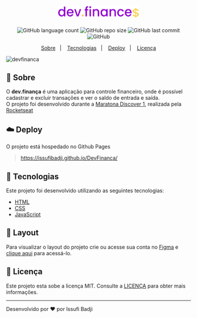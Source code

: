 <h1 align="center">
   <img alt="dev.finances" title="dev.finances" src=".github/logo.svg" width="220px" />
</h1>

<p align="center">
<img alt="GitHub language count" src="https://img.shields.io/github/languages/count/TalissonOliveira/dev-finances?style=flat-square">

<img alt="GitHub repo size" src="https://img.shields.io/github/repo-size/TalissonOliveira/dev-finances?style=flat-square">

<img alt="GitHub last commit" src="https://img.shields.io/github/last-commit/TalissonOliveira/dev-finances?style=flat-square">

<img alt="GitHub" src="https://img.shields.io/github/license/TalissonOliveira/dev-finances?style=flat-square">
</p>

<p align="center">
    <a href="#book-sobre">Sobre</a>&nbsp;&nbsp;&nbsp;|&nbsp;&nbsp;&nbsp;
    <a href="#rocket-tecnologias">Tecnologias</a>&nbsp;&nbsp;&nbsp;|&nbsp;&nbsp;&nbsp;
    <a href="#cloud-deploy">Deploy</a>&nbsp;&nbsp;&nbsp;|&nbsp;&nbsp;&nbsp;
    <a href="#memo-licença">Licença</a>
</p>

 ![devfinanca](https://user-images.githubusercontent.com/45535344/174135259-9b87f237-630f-432d-92d9-d3955c0bc914.gif)
 
## :book: Sobre
O **dev.finança** é uma aplicação para controle financeiro, onde é possível cadastrar e excluir transações e ver o saldo de entrada e saída.<br>
O projeto foi desenvolvido durante a [Maratona Discover 1](https://maratonadiscover.rocketseat.com.br/), realizada pela [Rocketseat](https://www.rocketseat.com.br/)

## :cloud: Deploy
O projeto está hospedado no Github Pages
> https://issufibadji.github.io/DevFinanca/

## :rocket: Tecnologias
Este projeto foi desenvolvido utilizando as seguintes tecnologias:

- [HTML]()
- [CSS]()
- [JavaScript]()

## :bookmark: Layout
Para visualizar o layout do projeto crie ou acesse sua conta no [Figma](https://figma.com) e [clique aqui](https://www.figma.com/file/7Vu9DzUaCZIV4nibzkjgB4/dev.finance%24-Maratona-Discover) para acessá-lo.

## :memo: Licença
Este projeto esta sobe a licença MIT. Consulte a [LICENÇA](https://github.com/issufibadji/DevFinanca/blob/main/LICENSE) para obter mais informações.

---

Desenvolvido por :heart: por Issufi Badji

